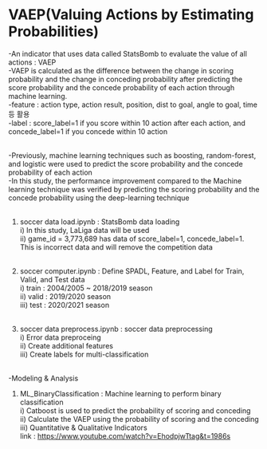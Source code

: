 # VAEP(Valuing Actions by Estimating Probabilities)

<Introduction>
-An indicator that uses data called StatsBomb to evaluate the value of all actions : VAEP<br/>
-VAEP is calculated as the difference between the change in scoring probability and the change in conceding probability after predicting the score probability and the concede probability of each action through machine learning.<br/>
-feature : action type, action result, position, dist to goal, angle to goal, time등 활용<br/>
-label : score_label=1 if you score within 10 action after each action, and concede_label=1 if you concede within 10 action <br/><br/>

-Previously, machine learning techniques such as boosting, random-forest, and logistic were used to predict the score probability and the concede probability of each action<br/>
-In this study, the performance improvement compared to the Machine learning technique was verified by predicting the scoring probability and the concede probability using the deep-learning technique<br/><br/>

1. soccer data load.ipynb : StatsBomb data loading<br/>
i) In this study, LaLiga data will be used<br/>
ii) game_id = 3,773,689 has data of score_label=1, concede_label=1. This is incorrect data and will remove the competition data<br/><br/>

2. soccer computer.ipynb : Define SPADL, Feature, and Label for Train, Valid, and Test data<br/>
i) train : 2004/2005 ~ 2018/2019 season<br/>
ii) valid : 2019/2020 season<br/>
iii) test : 2020/2021 season<br/><br/>

3. soccer data preprocess.ipynb : soccer data preprocessing<br/>
i) Error data preproceing<br/>
ii) Create additional features<br/>
iii) Create labels for multi-classification<br/><br/>

-Modeling & Analysis<br/>
1. ML_BinaryClassification : Machine learning to perform binary classification<br/>
i) Catboost is used to predict the probability of scoring and conceding<br/>
ii) Calculate the VAEP using the probability of scoring and the conceding<br/>
iii) Quantitative & Qualitative Indicators<br/>
link : https://www.youtube.com/watch?v=EhodpjwTtag&t=1986s<br/>
